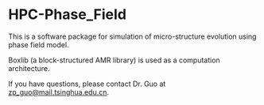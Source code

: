 # HPC-Phase_Field
This is a software package for simulation of micro-structure evolution using phase field model.

Boxlib (a block-structured AMR library) is used as a computation architecture.

If you have questions, please contact Dr. Guo at zp_guo@mail.tsinghua.edu.cn.
